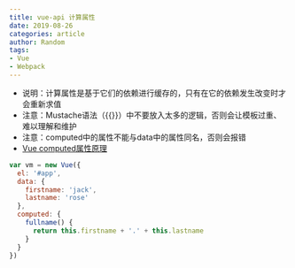 ```yaml
---
title: vue-api 计算属性
date: 2019-08-26
categories: article
author: Random
tags:
- Vue
- Webpack
---
```


- 说明：计算属性是基于它们的依赖进行缓存的，只有在它的依赖发生改变时才会重新求值
- 注意：Mustache语法（{{}}）中不要放入太多的逻辑，否则会让模板过重、难以理解和维护
- 注意：computed中的属性不能与data中的属性同名，否则会报错
- [Vue computed属性原理](https://www.cnblogs.com/kidney/p/7384835.html)

```js
var vm = new Vue({
  el: '#app',
  data: {
    firstname: 'jack',
    lastname: 'rose'
  },
  computed: {
    fullname() {
      return this.firstname + '.' + this.lastname
    }
  }
})
```